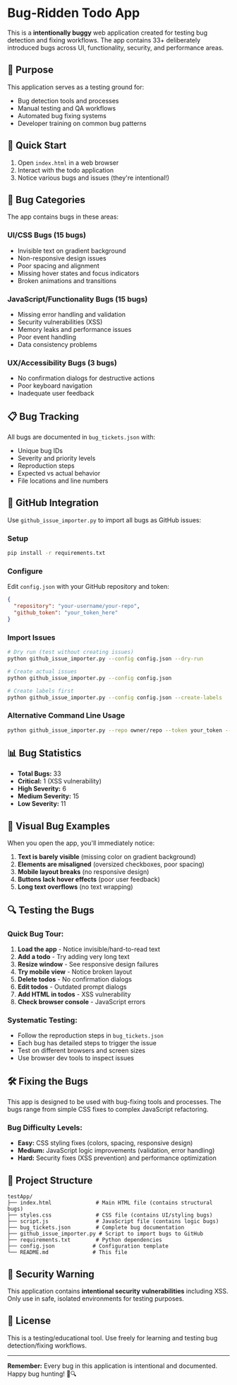 # Bug-Ridden Todo App

This is a **intentionally buggy** web application created for testing bug detection and fixing workflows. The app contains 33+ deliberately introduced bugs across UI, functionality, security, and performance areas.

## 🎯 Purpose

This application serves as a testing ground for:
- Bug detection tools and processes
- Manual testing and QA workflows  
- Automated bug fixing systems
- Developer training on common bug patterns

## 🚀 Quick Start

1. Open `index.html` in a web browser
2. Interact with the todo application
3. Notice various bugs and issues (they're intentional!)

## 🐛 Bug Categories

The app contains bugs in these areas:

### UI/CSS Bugs (15 bugs)
- Invisible text on gradient background
- Non-responsive design issues
- Poor spacing and alignment
- Missing hover states and focus indicators
- Broken animations and transitions

### JavaScript/Functionality Bugs (15 bugs)
- Missing error handling and validation
- Security vulnerabilities (XSS)
- Memory leaks and performance issues
- Poor event handling
- Data consistency problems

### UX/Accessibility Bugs (3 bugs)
- No confirmation dialogs for destructive actions
- Poor keyboard navigation
- Inadequate user feedback

## 📋 Bug Tracking

All bugs are documented in `bug_tickets.json` with:
- Unique bug IDs
- Severity and priority levels
- Reproduction steps
- Expected vs actual behavior
- File locations and line numbers

## 🔧 GitHub Integration

Use `github_issue_importer.py` to import all bugs as GitHub issues:

### Setup
```bash
pip install -r requirements.txt
```

### Configure
Edit `config.json` with your GitHub repository and token:
```json
{
  "repository": "your-username/your-repo",
  "github_token": "your_token_here"
}
```

### Import Issues
```bash
# Dry run (test without creating issues)
python github_issue_importer.py --config config.json --dry-run

# Create actual issues
python github_issue_importer.py --config config.json

# Create labels first
python github_issue_importer.py --config config.json --create-labels
```

### Alternative Command Line Usage
```bash
python github_issue_importer.py --repo owner/repo --token your_token --dry-run
```

## 📊 Bug Statistics

- **Total Bugs:** 33
- **Critical:** 1 (XSS vulnerability)
- **High Severity:** 6
- **Medium Severity:** 15  
- **Low Severity:** 11

## 🎨 Visual Bug Examples

When you open the app, you'll immediately notice:
1. **Text is barely visible** (missing color on gradient background)
2. **Elements are misaligned** (oversized checkboxes, poor spacing)
3. **Mobile layout breaks** (no responsive design)
4. **Buttons lack hover effects** (poor user feedback)
5. **Long text overflows** (no text wrapping)

## 🔍 Testing the Bugs

### Quick Bug Tour:
1. **Load the app** - Notice invisible/hard-to-read text
2. **Add a todo** - Try adding very long text
3. **Resize window** - See responsive design failures
4. **Try mobile view** - Notice broken layout
5. **Delete todos** - No confirmation dialogs
6. **Edit todos** - Outdated prompt dialogs
7. **Add HTML in todos** - XSS vulnerability
8. **Check browser console** - JavaScript errors

### Systematic Testing:
- Follow the reproduction steps in `bug_tickets.json`
- Each bug has detailed steps to trigger the issue
- Test on different browsers and screen sizes
- Use browser dev tools to inspect issues

## 🛠️ Fixing the Bugs

This app is designed to be used with bug-fixing tools and processes. The bugs range from simple CSS fixes to complex JavaScript refactoring.

### Bug Difficulty Levels:
- **Easy:** CSS styling fixes (colors, spacing, responsive design)
- **Medium:** JavaScript logic improvements (validation, error handling)
- **Hard:** Security fixes (XSS prevention) and performance optimization

## 📁 Project Structure

```
testApp/
├── index.html              # Main HTML file (contains structural bugs)
├── styles.css              # CSS file (contains UI/styling bugs)  
├── script.js               # JavaScript file (contains logic bugs)
├── bug_tickets.json        # Complete bug documentation
├── github_issue_importer.py # Script to import bugs to GitHub
├── requirements.txt        # Python dependencies
├── config.json            # Configuration template
└── README.md              # This file
```

## 🚨 Security Warning

This application contains **intentional security vulnerabilities** including XSS. Only use in safe, isolated environments for testing purposes.

## 📝 License

This is a testing/educational tool. Use freely for learning and testing bug detection/fixing workflows.

---

**Remember:** Every bug in this application is intentional and documented. Happy bug hunting! 🐛🔍
